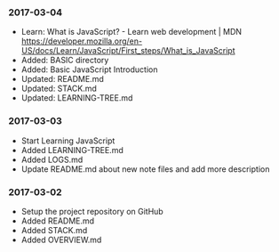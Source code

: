 ### 2017-03-04
- Learn: What is JavaScript? - Learn web development | MDN
https://developer.mozilla.org/en-US/docs/Learn/JavaScript/First_steps/What_is_JavaScript
- Added: BASIC directory
- Added: Basic JavaScript Introduction
- Updated: README.md
- Updated: STACK.md
- Updated: LEARNING-TREE.md

### 2017-03-03
- Start Learning JavaScript
- Added LEARNING-TREE.md
- Added LOGS.md
- Update README.md about new note files and add more description

### 2017-03-02
- Setup the project repository on GitHub
- Added README.md
- Added STACK.md
- Added OVERVIEW.md
